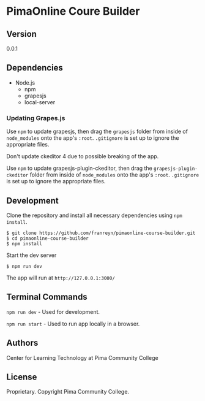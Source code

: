 # PimaOnline Coure Builder

## Version

0.0.1

## Dependencies

- Node.js
  - npm
  - grapesjs
  - local-server

### Updating Grapes.js

Use `npm` to update grapesjs, then drag the `grapesjs` folder from inside of `node_modules` onto the app's `:root`. `.gitignore` is set up to ignore the appropriate files.

Don't update ckeditor 4 due to possible breaking of the app.

Use `npm` to update grapesjs-plugin-ckeditor, then drag the `grapesjs-plugin-ckeditor` folder from inside of `node_modules` onto the app's `:root`. `.gitignore` is set up to ignore the appropriate files.

## Development 

Clone the repository and install all necessary dependencies using `npm install`. 

```
$ git clone https://github.com/franreyn/pimaonline-course-builder.git
$ cd pimaonline-course-builder
$ npm install
```

Start the dev server  

```
$ npm run dev
```

The app will run at `http://127.0.0.1:3000/`

## Terminal Commands

`npm run dev` - Used for development. 

`npm run start` - Used to run app locally in a browser.  

## Authors

Center for Learning Technology at Pima Community College

## License

Proprietary. Copyright Pima Community College.